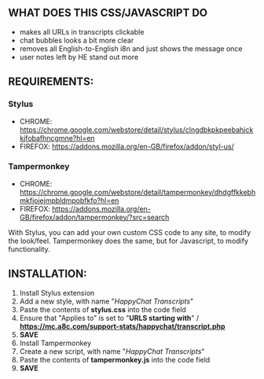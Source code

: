 ## WHAT DOES THIS CSS/JAVASCRIPT DO

- makes all URLs in transcripts clickable
- chat bubbles looks a bit more clear
- removes all English-to-English i8n and just shows the message once
- user notes left by HE stand out more


## REQUIREMENTS:

### Stylus 
- CHROME: https://chrome.google.com/webstore/detail/stylus/clngdbkpkpeebahjckkjfobafhncgmne?hl=en
- FIREFOX: https://addons.mozilla.org/en-GB/firefox/addon/styl-us/

### Tampermonkey
- CHROME: https://chrome.google.com/webstore/detail/tampermonkey/dhdgffkkebhmkfjojejmpbldmpobfkfo?hl=en
- FIREFOX: https://addons.mozilla.org/en-GB/firefox/addon/tampermonkey/?src=search

With Stylus, you can add your own custom CSS code to any site, to modify the look/feel.
Tampermonkey does the same, but for Javascript, to modify functionality.


## INSTALLATION:

1. Install Stylus extension
2. Add a new style, with name "_HappyChat Transcripts_"
3. Paste the contents of **stylus.css** into the code field
4. Ensure that "Applies to" is set to "**URLS starting with**" / **https://mc.a8c.com/support-stats/happychat/transcript.php**
5. **SAVE**
6. Install Tampermonkey
7. Create a new script, with name "_HappyChat Transcripts_"
8. Paste the contents of **tampermonkey.js** into the code field
9. **SAVE**
